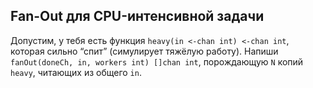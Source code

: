 ## Fan-Out для CPU-интенсивной задачи

Допустим, у тебя есть функция ```heavy(in <-chan int) <-chan int```,
которая сильно “спит” (симулирует тяжёлую работу).
Напиши ```fanOut(doneCh, in, workers int) []chan int```,
порождающую ```N``` копий ```heavy```, читающих из общего ```in```.
